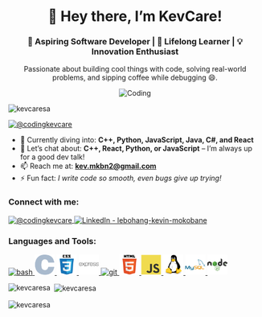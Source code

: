 <h1 align="center">👋 Hey there, I’m KevCare!</h1>
<h3 align="center">🚀 Aspiring Software Developer | 🧠 Lifelong Learner | 💡 Innovation Enthusiast</h3>
<p align="center">
  Passionate about building cool things with code, solving real-world problems, and sipping coffee while debugging 😄.
</p>


<div align="center">
  <img alt="Coding" width="600" src="https://wallpapercave.com/wp/wp3988338.jpg" alt="kevcaresa" />
</div>

<p align="left">
  <img src="https://komarev.com/ghpvc/?username=kevcaresa&label=Profile%20views&color=0e75b6&style=flat" alt="kevcaresa" />
</p>

<p align="left">
  <a href="https://twitter.com/@codingkevcare" target="blank">
    <img src="https://img.shields.io/twitter/follow/@codingkevcare?logo=twitter&style=for-the-badge" alt="@codingkevcare" />
  </a>
</p>


- 🌱 Currently diving into: **C++, Python, JavaScript, Java, C#, and React**
- 💬 Let’s chat about: **C++, React, Python, or JavaScript** – I’m always up for a good dev talk!
- 📫 Reach me at: **kev.mkbn2@gmail.com**
- ⚡ Fun fact: *I write code so smooth, even bugs give up trying!*



<h3 align="left">Connect with me:</h3>
<p align="left">
  <a href="https://twitter.com/@codingkevcare" target="blank">
    <img align="center" src="https://raw.githubusercontent.com/rahuldkjain/github-profile-readme-generator/master/src/images/icons/Social/twitter.svg" alt="@codingkevcare" height="30" width="40" />
  <a href="https://www.linkedin.com/in/lebohang-kevin-mokobane-516b892b" target="_blank">
  <img align="center" src="https://raw.githubusercontent.com/rahuldkjain/github-profile-readme-generator/master/src/images/icons/Social/linked-in-alt.svg" alt="LinkedIn - lebohang-kevin-mokobane" height="30" width="40" />
</a>
</p>

<h3 align="left">Languages and Tools:</h3>
<p align="left">
  <a href="https://www.gnu.org/software/bash/" target="_blank" rel="noreferrer">
    <img src="https://www.vectorlogo.zone/logos/gnu_bash/gnu_bash-icon.svg" alt="bash" width="40" height="40"/>
  </a>
  <a href="https://www.cprogramming.com/" target="_blank" rel="noreferrer">
    <img src="https://raw.githubusercontent.com/devicons/devicon/master/icons/c/c-original.svg" alt="c" width="40" height="40"/>
  </a>
  <a href="https://www.w3schools.com/css/" target="_blank" rel="noreferrer">
    <img src="https://raw.githubusercontent.com/devicons/devicon/master/icons/css3/css3-original-wordmark.svg" alt="css3" width="40" height="40"/>
  </a>
  <a href="https://expressjs.com" target="_blank" rel="noreferrer">
    <img src="https://raw.githubusercontent.com/devicons/devicon/master/icons/express/express-original-wordmark.svg" alt="express" width="40" height="40"/>
  </a>
  <a href="https://git-scm.com/" target="_blank" rel="noreferrer">
    <img src="https://www.vectorlogo.zone/logos/git-scm/git-scm-icon.svg" alt="git" width="40" height="40"/>
  </a>
  <a href="https://www.w3.org/html/" target="_blank" rel="noreferrer">
    <img src="https://raw.githubusercontent.com/devicons/devicon/master/icons/html5/html5-original-wordmark.svg" alt="html5" width="40" height="40"/>
  </a>
  <a href="https://developer.mozilla.org/en-US/docs/Web/JavaScript" target="_blank" rel="noreferrer">
    <img src="https://raw.githubusercontent.com/devicons/devicon/master/icons/javascript/javascript-original.svg" alt="javascript" width="40" height="40"/>
  </a>
  <a href="https://www.linux.org/" target="_blank" rel="noreferrer">
    <img src="https://raw.githubusercontent.com/devicons/devicon/master/icons/linux/linux-original.svg" alt="linux" width="40" height="40"/>
  </a>
  <a href="https://www.mysql.com/" target="_blank" rel="noreferrer">
    <img src="https://raw.githubusercontent.com/devicons/devicon/master/icons/mysql/mysql-original-wordmark.svg" alt="mysql" width="40" height="40"/>
  </a>
  <a href="https://nodejs.org" target="_blank" rel="noreferrer">
    <img src="https://raw.githubusercontent.com/devicons/devicon/master/icons/nodejs/nodejs-original-wordmark.svg" alt="nodejs" width="40" height="40"/>
  </a>
</p>

<p>
  <img align="left" src="https://github-readme-stats.vercel.app/api/top-langs?username=kevcaresa&show_icons=true&locale=en&layout=compact" alt="kevcaresa" />
</p>

<p>&nbsp;
  <img align="center" src="https://github-readme-stats.vercel.app/api?username=kevcaresa&show_icons=true&locale=en" alt="kevcaresa" />
</p>

<p>
  <img align="center" src="https://github-readme-streak-stats.herokuapp.com/?user=kevcaresa&" alt="kevcaresa" />
</p>
